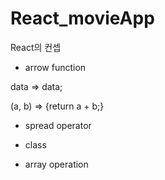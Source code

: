 # React_movieApp

React의 컨셉

- arrow function

data => data;

(a, b) => {return a + b;}

- spread operator

- class

- array operation
